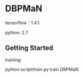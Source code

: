 # DBPMaN

tensorflow：1.4.1

python: 2.7


## Getting Started
training:

python  script/train.py train DBPMaN

